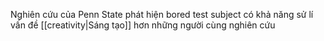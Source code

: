 Nghiên cứu của Penn State phát hiện bored test subject có khả năng sử lí vấn đề [[creativity|Sáng tạo]] hơn những người cùng nghiên cứu